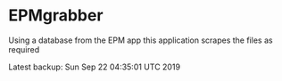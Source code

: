 # EPMgrabber
Using a database from the EPM app this application scrapes the files as required


Latest backup: Sun Sep 22 04:35:01 UTC 2019
